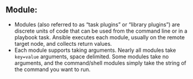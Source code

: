 ## Module:

- Modules (also referred to as “task plugins” or “library plugins”) are discrete units of code that can be used from the command line or in a playbook task. Ansible executes each module, usually on the remote target node, and collects return values.
- Each module supports taking arguments. Nearly all modules take ```key=value``` arguments, space delimited. Some modules take no arguments, and the command/shell modules simply take the string of the command you want to run.

